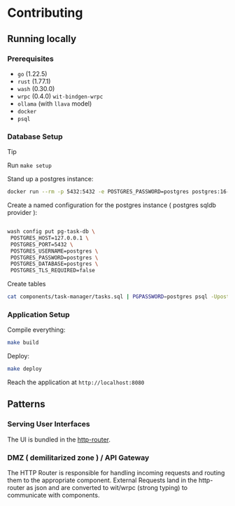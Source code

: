 # Contributing

## Running locally

### Prerequisites

- `go` (1.22.5)
- `rust` (1.77.1)
- `wash` (0.30.0)
- `wrpc` (0.4.0) `wit-bindgen-wrpc`
- `ollama` (with `llava` model)
- `docker`
- `psql`

### Database Setup

> [!TIP]
> Run `make setup`

Stand up a postgres instance:

```bash
docker run --rm -p 5432:5432 -e POSTGRES_PASSWORD=postgres postgres:16-alpine
```

Create a named configuration for the postgres instance ( postgres sqldb provider ):

```bash

wash config put pg-task-db \
 POSTGRES_HOST=127.0.0.1 \
 POSTGRES_PORT=5432 \
 POSTGRES_USERNAME=postgres \
 POSTGRES_PASSWORD=postgres \
 POSTGRES_DATABASE=postgres \
 POSTGRES_TLS_REQUIRED=false

```

Create tables

```bash
cat components/task-manager/tasks.sql | PGPASSWORD=postgres psql -Upostgres -h 127.0.0.1
```

### Application Setup

Compile everything:

```bash
make build
```

Deploy:

```bash
make deploy
```

Reach the application at `http://localhost:8080`

## Patterns

### Serving User Interfaces

The UI is bundled in the [http-router](./providers/http-router/static/).

### DMZ ( demilitarized zone ) / API Gateway

The HTTP Router is responsible for handling incoming requests and routing them to the appropriate component.
External Requests land in the http-router as json and are converted to wit/wrpc (strong typing) to communicate with components.
